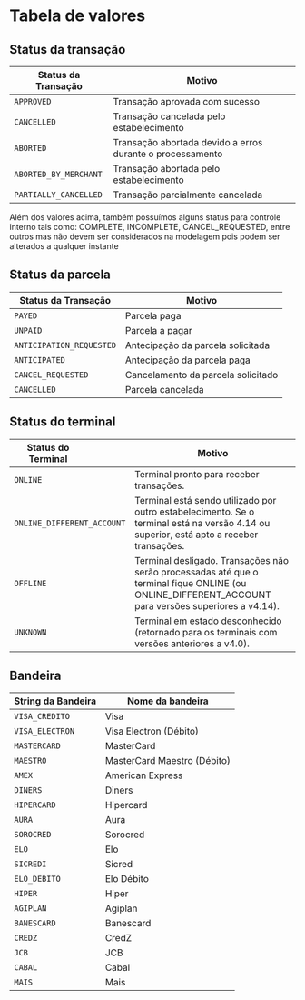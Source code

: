 # Tabela de valores

## Status da transação

|Status da Transação|Motivo|
|-------------------|-------------------|
|`APPROVED`|Transação aprovada com sucesso|
|`CANCELLED`|Transação cancelada pelo estabelecimento|
|`ABORTED`|Transação abortada devido a erros durante o processamento|
|`ABORTED_BY_MERCHANT`|Transação abortada pelo estabelecimento|
|`PARTIALLY_CANCELLED`|Transação parcialmente cancelada|

<aside class="notice">
Além dos valores acima, também possuímos alguns status para controle interno tais como: COMPLETE, INCOMPLETE, CANCEL_REQUESTED, entre outros mas não devem ser considerados na modelagem pois podem ser alterados a qualquer instante
</aside>


## Status da parcela

|Status da Transação|Motivo|
|-------------------|-------------------|
|`PAYED`|Parcela paga|
|`UNPAID`|Parcela a pagar|
|`ANTICIPATION_REQUESTED`|Antecipação da parcela solicitada|
|`ANTICIPATED`|Antecipação da parcela paga|
|`CANCEL_REQUESTED`|Cancelamento da parcela solicitado|
|`CANCELLED`|Parcela cancelada|

## Status do terminal

|<div style="width:120px">Status do Terminal</div>|Motivo|
|-------------------|-------------------|
|`ONLINE`|Terminal pronto para receber transações.|
|`ONLINE_DIFFERENT_ACCOUNT`|Terminal está sendo utilizado por outro estabelecimento. Se o terminal está na versão 4.14 ou superior, está apto a receber transações.|
|`OFFLINE`|Terminal desligado. Transações não serão processadas até que o terminal fique ONLINE (ou ONLINE_DIFFERENT_ACCOUNT para versões superiores a v4.14).|
|`UNKNOWN`|Terminal em estado desconhecido (retornado para os terminais com versões anteriores a v4.0).|

## Bandeira

|String da Bandeira|Nome da bandeira|
|-------------------|-------------------|
|`VISA_CREDITO`|Visa|
|`VISA_ELECTRON`|Visa Electron (Débito)|
|`MASTERCARD`|MasterCard|
|`MAESTRO`|MasterCard Maestro (Débito)|
|`AMEX`|American Express|
|`DINERS`|Diners|
|`HIPERCARD`|Hipercard|
|`AURA`|Aura|
|`SOROCRED`|Sorocred|
|`ELO`|Elo|
|`SICREDI`|Sicred|
|`ELO_DEBITO`|Elo Débito|
|`HIPER`|Hiper|
|`AGIPLAN`|Agiplan|
|`BANESCARD`|Banescard|
|`CREDZ`|CredZ|
|`JCB`|JCB|
|`CABAL`|Cabal|
|`MAIS`|Mais|